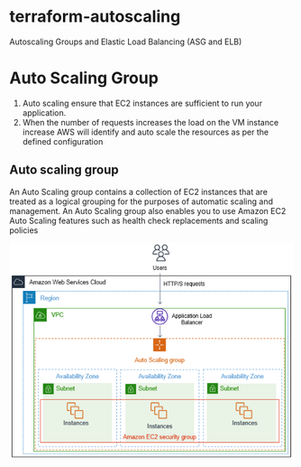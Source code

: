 # terraform-autoscaling
Autoscaling Groups and Elastic Load Balancing (ASG and ELB)

# Auto Scaling Group

1. Auto scaling ensure that EC2 instances are sufficient to run your application.
2. When the number of requests increases the load on the VM instance increase AWS will identify and auto scale the resources as per the defined configuration

## Auto scaling group

An Auto Scaling group contains a collection of EC2 instances that are treated as a logical grouping for the purposes of automatic scaling and management. 
An Auto Scaling group also enables you to use Amazon EC2 Auto Scaling features such as health check replacements and scaling policies

![Auto Scaling](./images/AWS-ELB-tutorial-architecture-diagram.png)
